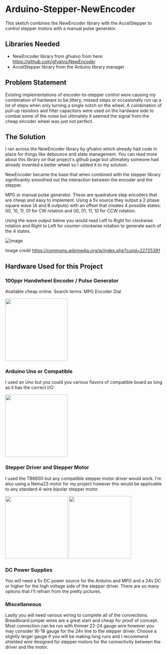# Arduino-Stepper-NewEncoder
This sketch combines the NewEncoder library with the AccelStepper to control stepper motors with a manual pulse generator.

## Libraries Needed
* NewEncoder library from gfvalvo from here: https://github.com/gfvalvo/NewEncoder
* AccelStepper library from the Arduino library manager

## Problem Statement
Existing implementations of encoder-to-stepper control were causing my combination of hardware to be jittery, missed steps or occasionally run up a lot of steps when only turning a single notch on the wheel. A combination of pull-up resistors and filter capacitors were used on the hardware side to combat some of the noise but ultimately it seemed the signal from the cheap encoder wheel was just not perfect.

## The Solution

I ran across the NewEncoder library by gfvalvo which already had code in place for things like debounce and state management. You can read more about this library on that project's github page but ultimately someone had already invented a better wheel so I added it to my solution.

NewEncoder became the base that when combined with the stepper library significantly smoothed out the interaction between the encoder and the stepper. 

MPG or manual pulse generator. These are quadrature step encoders that are cheap and easy to implement. Using a 5v source they output a 2 phase square wave (A and B outputs) with an offset that creates 4 possible states: 00, 10, 11, 01 for CW rotation and 00, 01, 11, 10 for CCW rotation.

Using the wave output below you would read Left to Right for clockwise rotation and Right to Left for counter-clockwise rotation to generate each of the 4 states. 

![image](https://user-images.githubusercontent.com/8764001/222147994-58a1b3f9-5a52-44f4-a8d6-bc03bf1c56e9.png)

Image credit https://commons.wikimedia.org/w/index.php?curid=22725391


## Hardware Used for this Project
### 100ppr Handwheel Encoder / Pulse Generator
Available cheap online. Search terms: MPG Encoder Dial

<img src="https://user-images.githubusercontent.com/8764001/222157565-a5aa0f12-4079-42d3-91a6-14a54b588dd2.png" width="200" />


### Arduino Uno or Compatible
I used an Uno but you could you various flavors of compatible board as long as it has the correct I/O

<img src="https://user-images.githubusercontent.com/8764001/222158544-18eeea95-0bb4-49a6-8c7b-64d73f8e057a.png" width="200" />

### Stepper Driver and Stepper Motor
I used the TB6600 but any compatible stepper motor driver would work. I'm also using a Nema23 motor for my project however this would be applicable to any standard 4-wire bipolar stepper motor.

<img src="https://user-images.githubusercontent.com/8764001/222163696-ad52cef1-0949-47a4-a4e5-c8450703751d.png" width="200" />

<img src="https://user-images.githubusercontent.com/8764001/222160176-af9f33ad-492f-42dc-8790-2d55a9676448.png" width="200" />

### DC Power Supplies
You will need a 5v DC power source for the Arduino and MPG and a 24v DC or higher for the high voltage side of the stepper driver. There are so many options that I'll refrain from the pretty pictures.

### Miscellaneous
Lastly you will need various wiring to complete all of the connections. Breadboard jumper wires are a great start and cheap for proof of concept. Most connection can be run with thinner 22-24 gauge wire however you may consider 16-18 gauge for the 24v line to the stepper driver. Choose a slightly larger gauge if you will be making long runs and I recommend shielded wire designed for stepper motors for the connectivity between the driver and the motor. 
